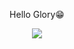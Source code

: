 <div align=center>
  
Hello Glory😁

<a href="https://github.com/GloryKim">
  <img align="center" src="https://github-readme-stats.vercel.app/api/top-langs/?username=GloryKim&theme=dracula&hide_langs_below=1" />
</a>

